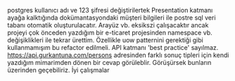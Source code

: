 postgres kullanıcı adı ve 123  şifresi değiştirilertek Presentation katmanı ayağa kalktığında dokümantasyondaki müşteri bilgileri ile postre sql veri tabanı otomatik oluşturulacatır.
Arayüz vb. eksikszi çalışacaktır ancak projeyi çok önceden yazdığım bir e-ticaret projesinden namespace vb. değişiklikleri ile tekrar ürettim.
Özellikle uow patternini gerektiği gibi kullanmamışım bu refactor edilmeli.
API katmanı 'best practice' sayılmaz. https://api.gurkantuna.com/persons adresinden farklı sonuç tipleri için kendi yazdığım mimarimden dönen bir cevap görüleblir.
Görüşürsek bunların üzerinden geçebiliriz. İyi çalışmalar

